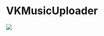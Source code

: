 # VKMusicUploader
![](https://www.versioneye.com/user/projects/59466c860fb24f003b3a73f4/badge.svg?style=flat-square)
